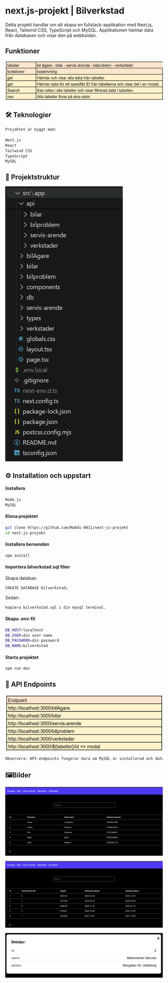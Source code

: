# next.js-projekt | Bilverkstad

Detta projekt handlar om att skapa en fullstack-applikation med Next.js, React, Tailwind CSS, TypeScript och MySQL. Applikationen hämtar data från databasen och visar den på webbsidan.

## Funktioner

![funktioner list](assets/Funktioner.png)

## 🛠️ Teknologier
```bash
Projektet är byggt med:

Next.js
React
Tailwind CSS
TypeScript
MySQL
```

## 📂 Projektstruktur

![projektstruktur](./assets//mapstruktur.png)


## ⚙️ Installation och uppstart

#### Installera

```bash
Node.js
MySQL
```

#### Klona projektet

```bash
git clone https://github.com/Mahdi-0011/next-js-projekt
cd next.js-projekt
```

#### Installera beroenden

```bash
npm install
```

#### Importera bilverkstad.sql filen

Skapa databas:

```bash
CREATE DATABASE bilverkstad;
```

Sedan:

```bash
kopiera bilverkstad.sql i din mysql terminal.
```

#### Skapa .env-fil

```bash
DB_HOST=localhost
DB_USER=din user name
DB_PASSWORD=din password
DB_NAME=bilverkstad

```

#### Starta projektet

```bash
npm run dev
```

## 🔑 API Endpoints

![api endpoints](assets/api.png)
```bash
Observera: API-endpoints fungerar bara om MySQL är installerad och databasen är importerad.
```

## 🖼️Bilder

![bilAgre sidan](./assets/bilAgareSidan.png)


![servis-arende-sidan](./assets/servis-arende-Sidan.png)


![modal exampel](./assets/verkstad-modal.png)